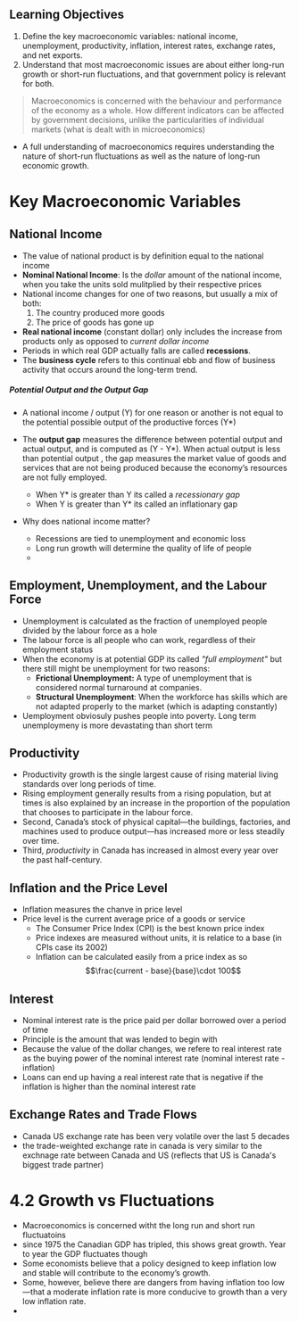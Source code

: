## Learning Objectives
1.  Define the key macroeconomic variables: national income, unemployment, productivity, inflation, interest rates, exchange rates, and net exports.
2. Understand that most macroeconomic issues are about either long-run growth or short-run fluctuations, and that government policy is relevant for both.
> Macroeconomics is concerned with the behaviour and performance of the economy as a whole. How different indicators can be affected by government decisions, unlike the particularities of individual markets (what is dealt with in microeconomics)

- A full understanding of macroeconomics requires understanding the nature of short-run fluctuations as well as the nature of long-run economic growth.

# Key Macroeconomic Variables

## National Income 
- The value of national product is by definition equal to the national income 
- **Nominal National Income**: Is the *dollar* amount of the national income, when you take the units sold mulitplied by their respective prices 
- National income changes for one of two reasons, but usually a mix of both: 
	1. The country produced more goods
	2. The price of goods has gone up 
- **Real national income** (constant dollar) only includes the increase from products only as opposed to *current dollar income*
- Periods in which real GDP actually falls are called **recessions**.
- The **business cycle** refers to this continual ebb and flow of business activity that occurs around the long-term trend.

##### Potential Output and the Output Gap 
- A national income / output (Y) for one reason or another is not equal to the potential possible output of the productive forces (Y*)
- The **output gap** measures the difference between potential output and actual output, and is computed as (Y - Y*). When actual output is less than potential output , the gap measures the market value of goods and services that are not being produced because the economy’s resources are not fully employed.
	- When Y* is greater than Y its called a *recessionary gap*
	- When Y is greater than Y* its called an inflationary gap 

- Why does national income matter? 
	- Recessions are tied to unemployment and economic loss
	- Long run growth will determine the quality of life of people 
	- 

## Employment, Unemployment, and the Labour Force
- Unemployment is calculated as the fraction of unemployed people divided by the labour force as a hole
- The labour force is all people who can work, regardless of their employment status
- When the economy is at potential GDP its called *"full employment"* but there still might be unemployment for two reasons:
	- **Frictional Unemployment:** A type of unemployment that is considered normal turnaround at companies. 
	- **Structural Unemployment**: When the workforce has skills which are not adapted properly to the market (which is adapting constantly)
- Uemployment obviosuly pushes people into poverty. Long term unemploymeny is more devastating than short term 

## Productivity 
- Productivity growth is the single largest cause of rising material living standards over long periods of time.
- Rising employment generally results from a rising population, but at times is also explained by an increase in the proportion of the population that chooses to participate in the labour force. 
- Second, Canada’s stock of physical capital—the buildings, factories, and machines used to produce output—has increased more or less steadily over time. 
- Third, _productivity_ in Canada has increased in almost every year over the past half-century.

## Inflation and the Price Level
- Inflation measures the chanve in price level 
- Price level is the current average price of a goods or service
	- The Consumer Price Index (CPI) is the best known price index
	- Price indexes are measured without units, it is relatice to a base (in CPIs case its 2002)
	- Inflation can be calculated easily from a price index as so
		$$\frac{current - base}{base}\cdot 100$$
## Interest
- Nominal interest rate is the price paid per dollar borrowed over a period of time 
- Principle is the amount that was lended to begin with 
- Because the value of the dollar changes, we refere to real interest rate as the buying power of the nominal interest rate (nominal interest rate - inflation)
- Loans can end up having a real interest rate that is negative if the inflation is higher than the nominal interest rate 

## Exchange Rates and Trade Flows 
- Canada US exchange rate has been very volatile over the last 5 decades
- the trade-weighted exchange rate in canada is very similar to the exchnage rate between Canada and US (reflects that US is Canada's biggest trade partner)

# 4.2 Growth vs Fluctuations 
- Macroeconomics is concerned witht the long run and short run fluctuatoins 
- since 1975 the Canadian GDP has tripled, this shows great growth. Year to year the GDP fluctuates though 
- Some economists believe that a policy designed to keep inflation low and stable will contribute to the economy’s growth.
- Some, however, believe there are dangers from having inflation too low—that a moderate inflation rate is more conducive to growth than a very low inflation rate.
- 